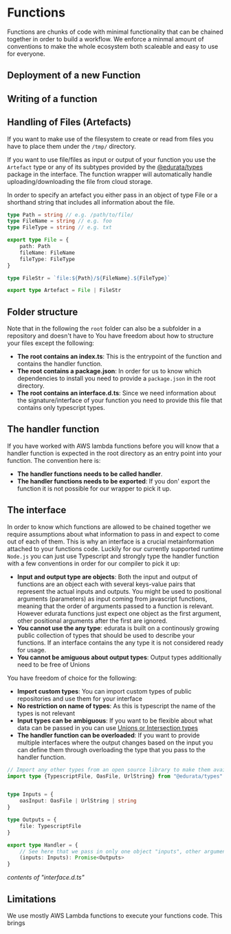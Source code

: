 # Functions

Functions are chunks of code with minimal functionality that can be chained together in order to build a workflow. We enforce a minmal amount of conventions to make the whole ecosystem both scaleable and easy to use for everyone.

## Deployment of a new Function


## Writing of a function

## Handling of Files (Artefacts)

If you want to make use of the filesystem to create or read from files you have to place them under the `/tmp/` directory. 

If you want to use file/files as input or output of your function you use the `Artefact` type or any of its subtypes provided by the [@edurata/types](https://www.npmjs.com/package/@edurata/types) package in the interface. The function wrapper will automatically handle uploading/downloading the file from cloud storage. 

In order to specify an artefact you either pass in an object of type File or a shorthand string that includes all information about the file.

```typescript
type Path = string // e.g. /path/to/file/
type FileName = string // e.g. foo
type FileType = string // e.g. txt

export type File = {
    path: Path 
    fileName: FileName
    fileType: FileType
}

type FileStr = `file:${Path}/${FileName}.${FileType}`

export type Artefact = File | FileStr

```


## Folder structure

Note that in the following the `root` folder can also be a subfolder in a repository and doesn't have to 
You have freedom about how to structure your files except the following:
- **The root contains an index.ts**: This is the entrypoint of the function and contains the handler function.
- **The root contains a package.json**: In order for us to know which dependencies to install you need to provide a `package.json` in the root directory.
- **The root contains an interface.d.ts**: Since we need information about the signature/interface of your function you need to provide this file that contains only typescript types.

## The handler function

If you have worked with AWS lambda functions before you will know that a handler function is expected in the root directory as an entry point into your function. The convention here is:
- **The handler functions needs to be called handler**.
- **The handler functions needs to be exported**: If you don' export the function it is not possible for our wrapper to pick it up.

## The interface

In order to know which functions are allowed to be chained together we require assumptions about what information to pass in and expect to come out of each of them. This is why an interface is a crucial metainformation attached to your functions code. Luckily for our currently supported runtime `Node.js` you can just use Typescript and strongly type the handler function with a few conventions in order for our compiler to pick it up:

- **Input and output type are objects**: Both the input and output of functions are an object each with several keys-value pairs that represent the actual inputs and outputs. You might be used to positional arguments (parameters) as input coming from javascript functions, meaning that the order of arguments passed to a function is relevant. However edurata functions just expect one object as the first argument, other positional arguments after the first are ignored.
- **You cannot use the any type**: edurata is built on a continously growing public collection of types that should be used to describe your functions. If an interface contains the any type it is not considered ready for usage.
- **You cannot be amiguous about output types**: Output types additionally need to be free of Unions

You have freedom of choice for the following:

- **Import custom types**: You can import custom types of public repositories and use them for your interface
- **No restriction on name of types**: As this is typescript the name of the types is not relevant
- **Input types can be ambiguous**: If you want to be flexible about what data can be passed in you can use [Unions or Intersection types](https://www.typescriptlang.org/docs/handbook/unions-and-intersections.html) 
- **The handler function can be overloaded**: If you want to provide multiple interfaces where the output changes based on the input you can define them through overloading the type that you pass to the handler function.

```typescript
// Import any other types from an open source library to make them available
import type {TypescriptFile, OasFile, UrlString} from "@edurata/types"


type Inputs = {
    oasInput: OasFile | UrlString | string
}

type Outputs = {
    file: TypescriptFile
}

export type Handler = {
    // See here that we pass in only one object "inputs", other arguments are ignored
    (inputs: Inputs): Promise<Outputs>
}

```
*contents of "interface.d.ts"*

## Limitations

We use mostly AWS Lambda functions to execute your functions code. This brings 

